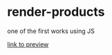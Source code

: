 # render-products
one of the first works using JS

<a href="https://groha.github.io/render-products" target="_blank">link to preview</a>
